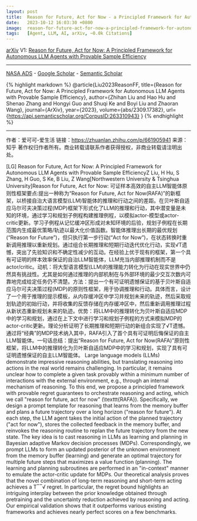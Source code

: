 ```yaml
---
layout: post
title:  Reason for Future, Act for Now - a Principled Framework for Autonomous Llm Agents with Provable Sample Efficiency
date:   2023-10-12 16:03:30 +0800
image:  reason-for-future-act-for-now-a-principled-framework-for-autonomous-llm-agents-with-provable-sample-efficiency_squared.jpg
tags:   [Agent, LLM, AI, arXiv, ~0.0k Citations]
---
```


[arXiv](https://arxiv.org/abs/2309.17382) V1: [Reason for Future, Act for Now: A Principled Framework for Autonomous LLM Agents with Provable Sample Efficiency](https://arxiv.org/pdf/2309.17382.pdf)

---
[NASA ADS](https) - 
[Google Scholar](https) - 
[Semantic Scholar](https://www.semanticscholar.org/paper/Reason-for-Future%2C-Act-for-Now%3A-A-Principled-for-Liu-Hu/d3ca116177369bf6fbe27de64506a2f401aca996)

{% highlight markdown %}
@article{Liu2023ReasonFF,
  title={Reason for Future, Act for Now: A Principled Framework for Autonomous LLM Agents with Provable Sample Efficiency},
  author={Zhihan Liu and Hao Hu and Shenao Zhang and Hongyi Guo and Shuqi Ke and Boyi Liu and Zhaoran Wang},
  journal={ArXiv},
  year={2023},
  volume={abs/2309.17382},
  url={https://api.semanticscholar.org/CorpusID:263310943}
}
{% endhighlight %}

---
作者：爱可可-爱生活
链接：https://zhuanlan.zhihu.com/p/661905941
来源：知乎
著作权归作者所有。商业转载请联系作者获得授权，非商业转载请注明出处。

[LG] Reason for Future, Act for Now: A Principled Framework for Autonomous LLM Agents with Provable Sample EfficiencyZ Liu, H Hu, S Zhang, H Guo, S Ke, B Liu, Z Wang[Northwestern University & Tsinghua University]Reason for Future, Act for Now: 可证样本高效的自主LLM智能体原则性框架要点:提出一种称为“Reason for Future, Act for Now(RAFA)”的新框架，以桥接自治大语言模型(LLM)智能体的推理和行动之间的差距。在贝叶斯自适应马尔可夫决策过程(MDP)框架下形式化了LLM的推理和行动，其中潜变量是未知的环境，通过学习和规划子例程构建推理例程，以模拟actor-模型或actor-critic更新。学习子例程从记忆缓冲区形成对未知环境的后验，规划子例程在长期范围内生成最优策略/轨迹以最大化价值函数。智能体推理出长期的最优规划(“Reason for Future”)，但只执行第一步行动(“Act for Now”)，在状态转换时重新调用推理以重新规划。通过组合长期推理和短期行动迭代优化行动，实现√T遗憾，突出了先验知识和不确定性减少的互动。在经验上优于现有的框架，第一个具有可证明的样本效率保证的自治LLM智能体，LLM充当内部推理机制而不是actor/critic。动机：将大型语言模型(LLM)的推理能力转化为行动在现实世界中仍然具有挑战性。尤其是如何通过推理的内部机制在与外部环境的最少交互次数内可靠地完成给定任务仍不清楚。方法：提出一个有可证明遗憾保证的基于贝叶斯自适应马尔可夫决策过程(MDP)的原则性框架，用于协调推理和行动。具体而言，设计了一个用于推理的提示模板，从内存缓冲区中学习并规划未来的轨迹，然后采取规划轨迹的初始行动，并将收集的反馈存储在内存缓冲区中，然后重新调用推理过程从新状态重新规划未来的轨迹。优势：将LLM中的推理转化为贝叶斯自适应MDP中的学习和规划，通过在上下文中进行学习和规划子例程的方式来模拟MDP的actor-critic更新。理论分析证明了长期推理和短期行动的新组合实现了√T遗憾。通过将“经典”的MDP技术纳入其中，RAFA引入了首个具有可证明后悔保证的自主LLM智能体。一句话总结：提出“Reason for Future, Act for Now(RAFA)”原则性框架，将LLM中的推理转化为贝叶斯自适应MDP中的学习和规划，实现了具有可证明遗憾保证的自主LLM智能体。 Large language models (LLMs) demonstrate impressive reasoning abilities, but translating reasoning into actions in the real world remains challenging. In particular, it remains unclear how to complete a given task provably within a minimum number of interactions with the external environment, e.g., through an internal mechanism of reasoning. To this end, we propose a principled framework with provable regret guarantees to orchestrate reasoning and acting, which we call "reason for future, act for now" (\texttt{RAFA}). Specifically, we design a prompt template for reasoning that learns from the memory buffer and plans a future trajectory over a long horizon ("reason for future"). At each step, the LLM agent takes the initial action of the planned trajectory ("act for now"), stores the collected feedback in the memory buffer, and reinvokes the reasoning routine to replan the future trajectory from the new state. The key idea is to cast reasoning in LLMs as learning and planning in Bayesian adaptive Markov decision processes (MDPs). Correspondingly, we prompt LLMs to form an updated posterior of the unknown environment from the memory buffer (learning) and generate an optimal trajectory for multiple future steps that maximizes a value function (planning). The learning and planning subroutines are performed in an "in-context" manner to emulate the actor-critic update for MDPs. Our theoretical analysis proves that the novel combination of long-term reasoning and short-term acting achieves a T‾‾√ regret. In particular, the regret bound highlights an intriguing interplay between the prior knowledge obtained through pretraining and the uncertainty reduction achieved by reasoning and acting. Our empirical validation shows that it outperforms various existing frameworks and achieves nearly perfect scores on a few benchmarks.